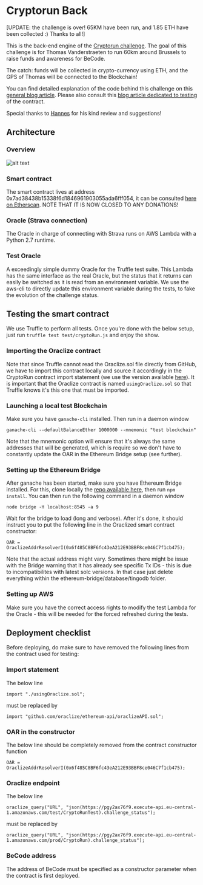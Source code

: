 # Cryptorun Back

[UPDATE: the challenge is over! 65KM have been run, and 1.85 ETH have been collected :) Thanks to all!]

This is the back-end engine of the [Cryptorun challenge](https://cryptorun.brussels). The goal of this challenge is for Thomas Vanderstraeten to run 60km around Brussels to raise funds and awareness for BeCode.

The catch: funds will be collected in crypto-currency using ETH, and the GPS of Thomas will be connected to the Blockchain!

You can find detailed explanation of the code behind this challenge on this [general blog article](https://medium.com/@vanderstraeten.thomas/a-crypto-fundraising-for-a-charity-on-the-ethereum-net-with-a-strava-gps-oracle-8a24167c1dad). Please also consult this [blog article dedicated to testing](https://medium.com/@vanderstraeten.thomas/testing-the-cryptorun-smart-contract-a-tale-of-obsessive-perfection-84ded25f1636) of the contract.

Special thanks to [Hannes](https://github.com/jebuske) for his kind review and suggestions!

## Architecture

### Overview
![alt text](https://s3.eu-central-1.amazonaws.com/cryptorun.be/cryptorun-architecture.png "Back-end architecture")

### Smart contract
The smart contract lives at address 0x7ad38438b15338f6d1846961903055ada6fff054, it can be consulted [here on Etherscan](https://etherscan.io/address/0x7ad38438b15338f6d1846961903055ada6fff054). NOTE THAT IT IS NOW CLOSED TO ANY DONATIONS!

### Oracle (Strava connection)
The Oracle in charge of connecting with Strava runs on AWS Lambda with a Python 2.7 runtime.

### Test Oracle
A exceedingly simple dummy Oracle for the Truffle test suite. This Lambda has the same interface as the real Oracle, but the status that it returns can easily be switched as it is read from an environment variable. We use the aws-cli to directly update this environment variable during the tests, to fake the evolution of the challenge status.

## Testing the smart contract

We use Truffle to perform all tests. Once you're done with the below setup, just run `truffle test test/cryptoRun.js` and enjoy the show.

### Importing the Oraclize contract

Note that since Truffle cannot read the Oraclize.sol file directly from GitHub, we have to import this contract locally and source it accordingly in the CryptoRun contract import statement (we use the version available [here](https://github.com/oraclize/ethereum-api/blob/master/oraclizeAPI_0.4.sol)). It is important that the Oraclize contract is named `usingOraclize.sol` so that Truffle knows it's this one that must be imported.

### Launching a local test Blockchain

Make sure you have `ganache-cli` installed. Then run in a daemon window
```
ganache-cli --defaultBalanceEther 1000000 --mnemonic "test blockchain"
```
Note that the mnemonic option will ensure that it's always the same addresses that will be generated, which is require so we don't have to constantly update the OAR in the Ethereum Bridge setup (see further).

### Setting up the Ethereum Bridge
After ganache has been started, make sure you have Ethereum Bridge installed. For this, clone locally the [repo available here](https://github.com/oraclize/ethereum-bridge), then run `npm install`. You can then run the following command in a daemon window
```
node bridge -H localhost:8545 -a 9
```
Wait for the bridge to load (long and verbose). After it's done, it should instruct you to put the following line in the Oraclized smart contract constructor:
```
OAR = OraclizeAddrResolverI(0x6f485C8BF6fc43eA212E93BBF8ce046C7f1cb475);
```
Note that the actual address might vary. Sometimes there might be issue with the Bridge warning that it has already see specific Tx IDs - this is due to incompatibilites with latest solc versions. In that case just delete everything within the ethereum-bridge/database/tingodb folder.

### Setting up AWS
Make sure you have the correct access rights to modify the test Lambda for the Oracle - this will be needed for the forced refreshed during the tests.

## Deployment checklist

Before deploying, do make sure to have removed the following lines from the contract used for testing:

### Import statement
The below line
```
import "./usingOraclize.sol";
```
must be replaced by
```
import "github.com/oraclize/ethereum-api/oraclizeAPI.sol";
```

### OAR in the constructor
The below line should be completely removed from the contract constructor function
```
OAR = OraclizeAddrResolverI(0x6f485C8BF6fc43eA212E93BBF8ce046C7f1cb475);
```

### Oraclize endpoint
The below line
```
oraclize_query("URL", "json(https://pgy2ax76f9.execute-api.eu-central-1.amazonaws.com/test/CryptoRunTest).challenge_status");
```
must be replaced by
```
oraclize_query("URL", "json(https://pgy2ax76f9.execute-api.eu-central-1.amazonaws.com/prod/CryptoRun).challenge_status");
```

### BeCode address
The address of BeCode must be specified as a constructor parameter when the contract is first deployed.

